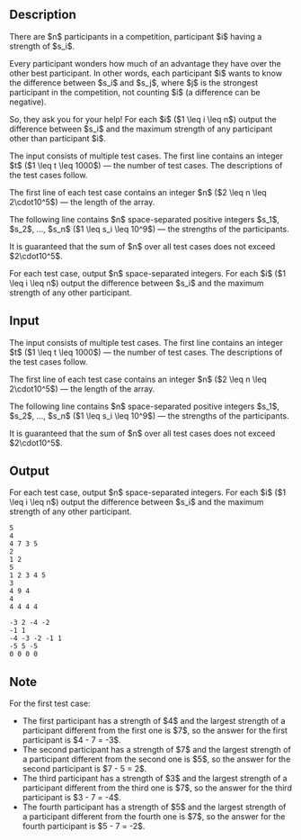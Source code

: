 ## Description

<div><p>There are $n$ participants in a competition, participant $i$ having a strength of $s_i$. </p><p>Every participant wonders how much of an advantage they have over the other best participant. In other words, each participant $i$ wants to know the difference between $s_i$ and $s_j$, where $j$ is the strongest participant in the competition, not counting $i$ (a difference can be negative).</p><p>So, they ask you for your help! For each $i$ ($1 \leq i \leq n$) output the difference between $s_i$ and the maximum strength of any participant other than participant $i$.</p></div><div class="input-specification"><p>The input consists of multiple test cases. The first line contains an integer $t$ ($1 \leq t \leq 1000$)&nbsp;— the number of test cases. The descriptions of the test cases follow.</p><p>The first line of each test case contains an integer $n$ ($2 \leq n \leq 2\cdot10^5$)&nbsp;— the length of the array.</p><p>The following line contains $n$ space-separated positive integers $s_1$, $s_2$, ..., $s_n$ ($1 \leq s_i \leq 10^9$)&nbsp;— the strengths of the participants.</p><p>It is guaranteed that the sum of $n$ over all test cases does not exceed $2\cdot10^5$.</p></div><div class="output-specification"><p>For each test case, output $n$ space-separated integers. For each $i$ ($1 \leq i \leq n$) output the difference between $s_i$ and the maximum strength of any other participant.</p></div>

## Input

<p>The input consists of multiple test cases. The first line contains an integer $t$ ($1 \leq t \leq 1000$)&nbsp;— the number of test cases. The descriptions of the test cases follow.</p><p>The first line of each test case contains an integer $n$ ($2 \leq n \leq 2\cdot10^5$)&nbsp;— the length of the array.</p><p>The following line contains $n$ space-separated positive integers $s_1$, $s_2$, ..., $s_n$ ($1 \leq s_i \leq 10^9$)&nbsp;— the strengths of the participants.</p><p>It is guaranteed that the sum of $n$ over all test cases does not exceed $2\cdot10^5$.</p>

## Output

<p>For each test case, output $n$ space-separated integers. For each $i$ ($1 \leq i \leq n$) output the difference between $s_i$ and the maximum strength of any other participant.</p>





```input1|2,3,6,7,10,11
5
4
4 7 3 5
2
1 2
5
1 2 3 4 5
3
4 9 4
4
4 4 4 4
```




```output1
-3 2 -4 -2 
-1 1 
-4 -3 -2 -1 1 
-5 5 -5 
0 0 0 0
```



## Note

<p>For the first test case:</p><ul><li> The first participant has a strength of $4$ and the largest strength of a participant different from the first one is $7$, so the answer for the first participant is $4 - 7 = -3$. </li><li> The second participant has a strength of $7$ and the largest strength of a participant different from the second one is $5$, so the answer for the second participant is $7 - 5 = 2$.</li><li> The third participant has a strength of $3$ and the largest strength of a participant different from the third one is $7$, so the answer for the third participant is $3 - 7 = -4$.</li><li> The fourth participant has a strength of $5$ and the largest strength of a participant different from the fourth one is $7$, so the answer for the fourth participant is $5 - 7 = -2$. </li></ul>
